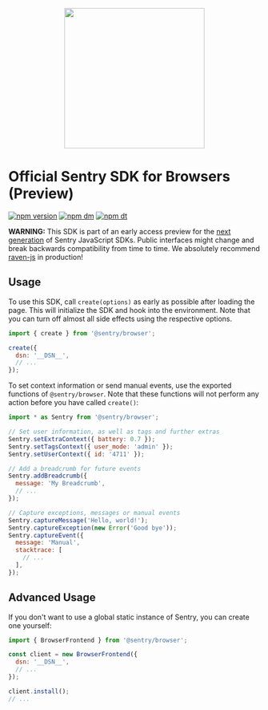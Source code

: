 <p align="center">
  <a href="https://sentry.io" target="_blank" align="center">
    <img src="https://sentry-brand.storage.googleapis.com/sentry-logo-black.png" width="280">
  </a>
  <br />
</p>

# Official Sentry SDK for Browsers (Preview)

[![npm version](https://img.shields.io/npm/v/@sentry/browser.svg)](https://www.npmjs.com/package/@sentry/browser)
[![npm dm](https://img.shields.io/npm/dm/@sentry/browser.svg)](https://www.npmjs.com/package/@sentry/browser)
[![npm dt](https://img.shields.io/npm/dt/@sentry/browser.svg)](https://www.npmjs.com/package/@sentry/browser)

**WARNING:** This SDK is part of an early access preview for the
[next generation](https://github.com/getsentry/raven-js/tree/next#readme) of
Sentry JavaScript SDKs. Public interfaces might change and break backwards
compatibility from time to time. We absolutely recommend
[raven-js](https://github.com/getsentry/raven-js) in production!

## Usage

To use this SDK, call `create(options)` as early as possible after loading the
page. This will initialize the SDK and hook into the environment. Note that you
can turn off almost all side effects using the respective options.

```javascript
import { create } from '@sentry/browser';

create({
  dsn: '__DSN__',
  // ...
});
```

To set context information or send manual events, use the exported functions of
`@sentry/browser`. Note that these functions will not perform any action before
you have called `create()`:

```javascript
import * as Sentry from '@sentry/browser';

// Set user information, as well as tags and further extras
Sentry.setExtraContext({ battery: 0.7 });
Sentry.setTagsContext({ user_mode: 'admin' });
Sentry.setUserContext({ id: '4711' });

// Add a breadcrumb for future events
Sentry.addBreadcrumb({
  message: 'My Breadcrumb',
  // ...
});

// Capture exceptions, messages or manual events
Sentry.captureMessage('Hello, world!');
Sentry.captureException(new Error('Good bye'));
Sentry.captureEvent({
  message: 'Manual',
  stacktrace: [
    // ...
  ],
});
```

## Advanced Usage

If you don't want to use a global static instance of Sentry, you can create one
yourself:

```javascript
import { BrowserFrontend } from '@sentry/browser';

const client = new BrowserFrontend({
  dsn: '__DSN__',
  // ...
});

client.install();
// ...
```

